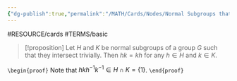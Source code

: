 ```yaml
---
{"dg-publish":true,"permalink":"/MATH/Cards/Nodes/Normal Subgroups that Intersect Trivially/","dgPassFrontmatter":true}
---
```


#RESOURCE/cards #TERMS/basic 

> [!proposition]
> Let $H$ and $K$ be normal subgroups of a group $G$ such that they intersect trivially. Then $hk=kh$ for any $h\in H$ and $k\in K$.

`\begin{proof}`
Note that $hkh^{-1}k^{-1}\in H\cap K=\{1\}$.
`\end{proof}`

